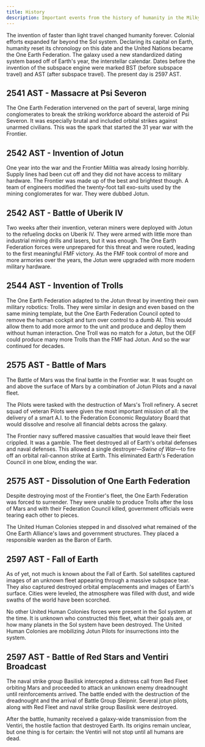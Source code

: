 ```yaml
---
title: History
description: Important events from the history of humanity in the Milky Way.
---
```


The invention of faster than light travel changed humanity forever. Colonial efforts expanded far beyond the Sol system. Declaring its capital on Earth, humanity reset its chronology on this date and the United Nations became the One Earth Federation. The galaxy used a new standardized dating system based off of Earth's year, the interstellar calendar. Dates before the invention of the subspace engine were marked BST (before subspace travel) and AST (after subspace travel). The present day is 2597 AST.

## 2541 AST - Massacre at Psi Severon

The One Earth Federation intervened on the part of several, large mining conglomerates to break the striking workforce aboard the asteroid of Psi Severon. It was especially brutal and included orbital strikes against unarmed civilians. This was the spark that started the 31 year war with the Frontier.

## 2542 AST - Invention of Jotun

One year into the war and the Frontier Militia was already losing horribly. Supply lines had been cut off and they did not have access to military hardware. The Frontier was made up of the best and brightest though. A team of engineers modified the twenty-foot tall exo-suits used by the mining conglomerates for war. They were dubbed Jotun.

## 2542 AST - Battle of Uberik IV

Two weeks after their invention, veteran miners were deployed with Jotun to the refueling docks on Uberik IV. They were armed with little more than industrial mining drills and lasers, but it was enough. The One Earth Federation forces were unprepared for this threat and were routed, leading to the first meaningful FMF victory. As the FMF took control of more and more armories over the years, the Jotun were upgraded with more modern military hardware.

## 2544 AST - Invention of Trolls

The One Earth Federation adapted to the Jotun threat by inventing their own military robotics: Trolls. They were similar in design and even based on the same mining template, but the One Earth Federation Council opted to remove the human cockpit and turn over control to a dumb AI. This would allow them to add more armor to the unit and produce and deploy them without human interaction. One Troll was no match for a Jotun, but the OEF could produce many more Trolls than the FMF had Jotun. And so the war continued for decades.

## 2575 AST - Battle of Mars

The Battle of Mars was the final battle in the Frontier war. It was fought on and above the surface of Mars by a combination of Jotun Pilots and a naval fleet.

The Pilots were tasked with the destruction of Mars's Troll refinery. A secret squad of veteran Pilots were given the most important mission of all: the delivery of a smart A.I. to the Federation Economic Regulatory Board that would dissolve and resolve all financial debts across the galaxy.

The Frontier navy suffered massive casualties that would leave their fleet crippled. It was a gamble. The fleet destroyed all of Earth's orbital defenses and naval defenses. This allowed a single destroyer—_Swine of War_—to fire off an orbital rail-cannon strike at Earth. This eliminated Earth's Federation Council in one blow, ending the war.

## 2575 AST - Dissolution of One Earth Federation

Despite destroying most of the Frontier's fleet, the One Earth Federation was forced to surrender. They were unable to produce Trolls after the loss of Mars and with their Federation Council killed, government officials were tearing each other to pieces.

The United Human Colonies stepped in and dissolved what remained of the One Earth Alliance's laws and government structures. They placed a responsible warden as the Baron of Earth.

## 2597 AST - Fall of Earth

As of yet, not much is known about the Fall of Earth. Sol satellites captured images of an unknown fleet appearing through a massive subspace tear. They also captured destroyed orbital emplacements and images of Earth's surface. Cities were leveled, the atmosphere was filled with dust, and wide swaths of the world have been scorched.

No other United Human Colonies forces were present in the Sol system at the time. It is unknown who constructed this fleet, what their goals are, or how many planets in the Sol system have been destroyed. The United Human Colonies are mobilizing Jotun Pilots for insurrections into the system.

## 2597 AST - Battle of Red Stars and Ventiri Broadcast

The naval strike group Basilisk intercepted a distress call from Red Fleet orbiting Mars and proceeded to attack an unknown enemy dreadnought until reinforcements arrived. The battle ended with the destruction of the dreadnought and the arrival of Battle Group Sleipnir. Several jotun pilots, along with Red Fleet and naval strike group Basilisk were destroyed.

After the battle, humanity received a galaxy-wide transmission from the Ventiri, the hostile faction that destroyed Earth. Its origins remain unclear, but one thing is for certain: the Ventiri will not stop until all humans are dead.
